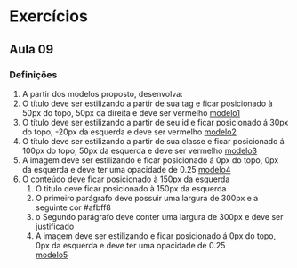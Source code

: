 # Exercícios

## Aula 09

### Definições

1. A partir dos modelos proposto, desenvolva:
1. O título deve ser estilizando a partir de sua tag e ficar posicionado à 50px do topo, 50px da direita e deve ser vermelho [modelo1](./Exercicio-aula-09-modelo1.png)
1. O título deve ser estilizando a partir de seu id e ficar posicionado á 30px do topo, -20px da esquerda e deve ser vermelho [modelo2](./Exercicio-aula-09-modelo2.png)
1. O título deve ser estilizando a partir de sua classe e ficar posicionado á 100px do topo, 50px da esquerda e deve ser vermelho [modelo3](./Exercicio-aula-09-modelo3.png)
1. A imagem deve ser estilizando e ficar posicionado á 0px do topo, 0px da esquerda e deve ter uma opacidade de 0.25 [modelo4](./Exercicio-aula-09-modelo4.png)
1. O conteúdo deve ficar posicionado à 150px da esquerda
    1. O titulo deve ficar posicionado à 150px da esquerda
    1. O primeiro parágrafo deve possuir uma largura de 300px e a seguinte cor #afbff8
    1. o Segundo parágrafo deve conter uma largura de 300px e deve ser justificado
    1. A imagem deve ser estilizando e ficar posicionado á 0px do topo, 0px da esquerda e deve ter uma opacidade de 0.25\
[modelo5](./Exercicio-aula-09-modelo5.png)


